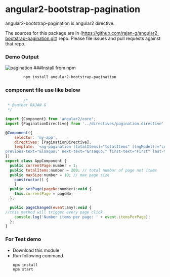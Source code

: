 # angular2-bootstrap-pagination
angular2-bootstrap-pagination is angular2 directive.

The sources for this package are in (https://github.com/rajan-g/angular2-bootstrap-pagination.git) repo. Please file issues and pull requests against that repo.
### Demo Output
![pagination](https://cloud.githubusercontent.com/assets/13415700/16183593/36e60e30-36d1-11e6-8c48-20ae5ec53caf.png)
###Install from npm
```sh
        npm install angular2-bootstrap-pagination
```
### component file use like below
```javascript
        /* 
 * @author RAJAN G
 */

import {Component} from 'angular2/core';
import {PaginationDirective} from '../directives/pagination.directive';

@Component({
    selector: 'my-app',
    directives: [PaginationDirective],
    template: `<ng-pagination [totalItems]="totalItems" [(ngModel)]="currentPage" [maxSize]="maxSize" [boundaryLinks]="true" (pageChanged)="pageChanged($event)"
previous-text="&lsaquo;" next-text="&rsaquo;" first-text="First" last-text="Last">`,
})
export class AppComponent {
  public currentPage:number = 1;
  public totalItems:number = 200; // total numbar of page not items
  public maxSize:number = 10; // max page size
    constructor() {
    }  
  public setPage(pageNo:number):void {
    this.currentPage = pageNo;    
  };

  public pageChanged(event:any):void {
//this method will trigger every page click 
    console.log('Number items per page: ' + event.itemsPerPage);
  };
}

```

### For Test demo
 - Download this module
 - Run following command
    ```
    npm install
    npm start
    ```       

